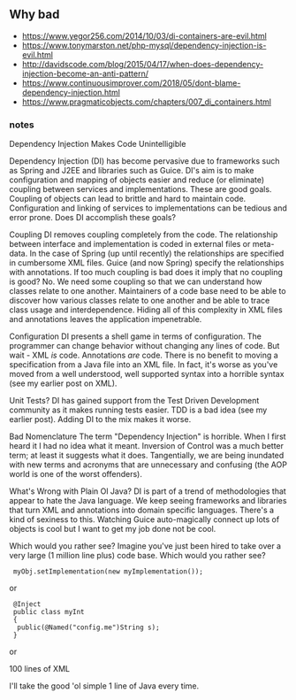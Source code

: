 


## Why bad

- https://www.yegor256.com/2014/10/03/di-containers-are-evil.html
- https://www.tonymarston.net/php-mysql/dependency-injection-is-evil.html
- http://davidscode.com/blog/2015/04/17/when-does-dependency-injection-become-an-anti-pattern/
- https://www.continuousimprover.com/2018/05/dont-blame-dependency-injection.html
- https://www.pragmaticobjects.com/chapters/007_di_containers.html


### notes

Dependency Injection Makes Code Unintelligible

Dependency Injection (DI) has become pervasive due to frameworks such as Spring and J2EE and libraries such as Guice. DI's aim is to make configuration and mapping of objects easier and reduce (or eliminate) coupling between services and implementations. These are good goals. Coupling of objects can lead to brittle and hard to maintain code. Configuration and linking of services to implementations can be tedious and error prone. Does DI accomplish these goals?

Coupling
DI removes coupling completely from the code. The relationship between interface and implementation is coded in external files or meta-data. In the case of Spring (up until recently) the relationships are specified in cumbersome XML files. Guice (and now Spring) specify the relationships with annotations. If too much coupling is bad does it imply that no coupling is good? No. We need some coupling so that we can understand how classes relate to one another. Maintainers of a code base need to be able to discover how various classes relate to one another and be able to trace class usage and interdependence. Hiding all of this complexity in XML files and annotations leaves the application impenetrable.

Configuration
DI presents a shell game in terms of configuration. The programmer can change behavior without changing any lines of code. But wait - XML _is_ code. Annotations _are_ code. There is no benefit to moving a specification from a Java file into an XML file. In fact, it's worse as you've moved from a well understood, well supported syntax into a horrible syntax (see my earlier post on XML).

Unit Tests?
DI has gained support from the Test Driven Development community as it makes running tests easier. TDD is a bad idea (see my earlier post). Adding DI to the mix makes it worse.

Bad Nomenclature
The term "Dependency Injection" is horrible. When I first heard it I had no idea what it meant. Inversion of Control was a much better term; at least it suggests what it does. Tangentially, we are being inundated with new terms and acronyms that are unnecessary and confusing (the AOP world is one of the worst offenders).

What's Wrong with Plain Ol Java?
DI is part of a trend of methodologies that appear to hate the Java language. We keep seeing frameworks and libraries that turn XML and annotations into domain specific languages. There's a kind of sexiness to this. Watching Guice auto-magically connect up lots of objects is cool but I want to get my job done not be cool.

Which would you rather see?
Imagine you've just been hired to take over a very large (1 million line plus) code base. Which would you rather see?

```
 myObj.setImplementation(new myImplementation());
```

or

```
 @Inject
 public class myInt
 {
  public(@Named("config.me")String s);
 }
```
or

 100 lines of XML


I'll take the good 'ol simple 1 line of Java every time.
